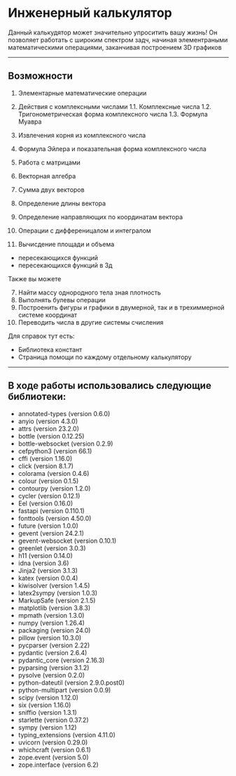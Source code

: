 # Инженерный калькулятор

Данный калькудятор может значительно упроситить вашу жизнь! Он позволяет работать с широким спектром задч, начиная элементраными математическими операциями, заканчивая построением 3D графиков
***

## Возможности

1. Элементарные математические операции

2. Действия с комплексными числами
  1.1. Комплексные числа
  1.2. Тригонометрическая форма комплексного числа
  1.3. Формула Муавра
  4. Извлечения корня из комплексного числа
  5. Формула Эйлера и показательная форма комплексного числа

3. Работа с матрицами
   
4. Векторная алгебра
  1. Сумма двух векторов
  2. Определение длины вектора
  3. Определение направляющих по координатам вектора

5. Операции с дифференицалом и интегралом

6. Вычисдение площади и объема
  + пересекающихся функций
  + пересекающихся функций в 3д

Также вы можете

7. Найти массу однородного тела зная плотность
8. Выполнять булевы операции
9. Построенить фигуры и графики в двумерной, так и в трехиммерной системе координат
10. Переводить числа в другие системы счисления

Для справок тут есть: 
+ Библиотека констант
+ Страница помощи по каждому отдельному калькулятору
***

## В ходе работы использовались следующие библиотеки:
- annotated-types (version 0.6.0)
- anyio (version 4.3.0)
- attrs (version 23.2.0)
- bottle (version 0.12.25)
- bottle-websocket (version 0.2.9)
- cefpython3 (version 66.1)
- cffi (version 1.16.0)
- click (version 8.1.7)
- colorama (version 0.4.6)
- colour (version 0.1.5)
- сontourpy (version 1.2.0)
- cycler (version 0.12.1)
- Eel (version 0.16.0)
- fastapi (version 0.110.1)
- fonttools (version 4.50.0)
- future (version 1.0.0)
- gevent (version 24.2.1)
- gevent-websocket (version 0.10.1)
- greenlet (version 3.0.3)
- h11 (version 0.14.0)
- idna (version 3.6)
- Jinja2 (version 3.1.3)
- katex (version 0.0.4)
- kiwisolver (version 1.4.5)
- latex2sympy (version 1.0.3)
- MarkupSafe (version 2.1.5)
- matplotlib (version 3.8.3)
- mpmath (version 1.3.0)
- numpy (version 1.26.4)
- packaging (version 24.0)
- pillow (version 10.3.0)
- pycparser (version 2.22)
- pydantic (version 2.6.4)
- pydantic_core (version 2.16.3)
- pyparsing (version 3.1.2)
- pysolve (version 0.2.0)
- python-dateutil (version 2.9.0.post0)
- python-multipart (version 0.0.9)
- scipy (version 1.12.0)
- six (version 1.16.0)
- sniffio (version 1.3.1)
- starlette (version 0.37.2)
- sympy (version 1.12)
- typing_extensions (version 4.11.0)
- uvicorn (version 0.29.0)
- whichcraft (version 0.6.1)
- zope.event (version 5.0)
- zope.interface (version 6.2)
